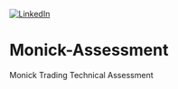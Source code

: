 [![LinkedIn][linkedin-shield]][linkedin-url-Bucsa]


# Monick-Assessment
Monick Trading Technical Assessment




[linkedin-shield]: https://img.shields.io/badge/-LinkedIn-black.svg?style=for-the-badge&logo=linkedin&colorB=555
[linkedin-url-Bucsa]: https://www.linkedin.com/in/justin-bucsa
